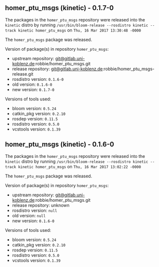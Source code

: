 ## homer_ptu_msgs (kinetic) - 0.1.7-0

The packages in the `homer_ptu_msgs` repository were released into the `kinetic` distro by running `/usr/bin/bloom-release --rosdistro kinetic --track kinetic homer_ptu_msgs` on `Thu, 16 Mar 2017 13:30:48 -0000`

The `homer_ptu_msgs` package was released.

Version of package(s) in repository `homer_ptu_msgs`:

- upstream repository: git@gitlab.uni-koblenz.de:robbie/homer_ptu_msgs.git
- release repository: git@gitlab.uni-koblenz.de:robbie/homer_ptu_msgs-release.git
- rosdistro version: `0.1.6-0`
- old version: `0.1.6-0`
- new version: `0.1.7-0`

Versions of tools used:

- bloom version: `0.5.24`
- catkin_pkg version: `0.2.10`
- rosdep version: `0.11.5`
- rosdistro version: `0.5.0`
- vcstools version: `0.1.39`


## homer_ptu_msgs (kinetic) - 0.1.6-0

The packages in the `homer_ptu_msgs` repository were released into the `kinetic` distro by running `/usr/bin/bloom-release --rosdistro kinetic --track kinetic homer_ptu_msgs` on `Thu, 16 Mar 2017 13:02:22 -0000`

The `homer_ptu_msgs` package was released.

Version of package(s) in repository `homer_ptu_msgs`:

- upstream repository: git@gitlab.uni-koblenz.de:robbie/homer_ptu_msgs.git
- release repository: unknown
- rosdistro version: `null`
- old version: `null`
- new version: `0.1.6-0`

Versions of tools used:

- bloom version: `0.5.24`
- catkin_pkg version: `0.2.10`
- rosdep version: `0.11.5`
- rosdistro version: `0.5.0`
- vcstools version: `0.1.39`


